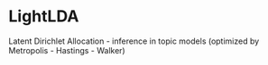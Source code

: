 # LightLDA
Latent Dirichlet Allocation - inference in topic models (optimized by Metropolis - Hastings - Walker)
